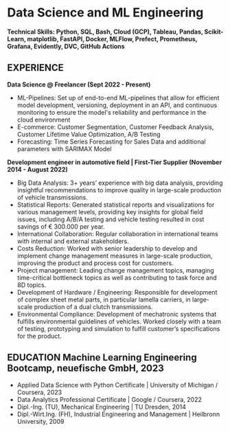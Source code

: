 # Data Science and ML Engineering
**Technical Skills: Python, SQL, Bash, Cloud (GCP), Tableau, Pandas, Scikit-Learn, matplotlib, FastAPI, Docker,  MLFlow, Prefect, Prometheus, Grafana, Evidently, DVC, GitHub Actions**


## EXPERIENCE
**Data Science @ Freelancer (Sept 2022 - Present)**
* ML-Pipelines: Set up of end-to-end ML-pipelines that allow for efficient model development, versioning, deployment in an API, and continuous monitoring to ensure the model's reliability and performance in the cloud environment  
* E-commerce: Customer Segmentation, Customer Feedback Analysis, Customer Lifetime Value Optimization, A/B Testing  
* Forecasting: Time Series Forecasting for Sales Data and additional parameters with SARIMAX Model 

**Development engineer in automotive field | First-Tier Supplier (November 2014 - August 2022)**
* Big Data Analysis: 3+ years’ experience with big data analysis, providing insightful recommendations to improve quality in large-scale production of vehicle transmissions.  
* Statistical Reports: Generated statistical reports and visualizations for various management levels, providing key insights for global field issues, including A/B/A testing and vehicle testing resulted in cost savings of € 300.000 per year.  
* International Collaboration: Regular collaboration in international teams with internal and external stakeholders.  
* Costs Reduction: Worked with senior leadership to develop and implement change management measures in large-scale production, improving the product and process cost for customers.  
* Project management: Leading change management topics, managing time-critical bottleneck topics as well as contributing to task force and 8D topics.  
* Development of Hardware / Engineering: Responsible for development of complex sheet metal parts, in particular lamella carriers, in large-scale production of a dual clutch transmissions.  
* Environmental Compliance: Development of mechatronic systems that fulfills environmental guidelines of vehicles. Worked closely with a team of testing, prototyping and simulation to fulfill customer’s specifications for the product.  


## EDUCATION Machine Learning Engineering Bootcamp, neuefische GmbH, 2023
* Applied Data Science with Python Certificate | University of Michigan / Coursera, 2023
* Data Analytics Professional Certificate | Google / Coursera, 2022
* Dipl.-Ing. (TU), Mechanical Engineering | TU Dresden, 2014
* Dipl.-Wirt.Ing. (FH), Industrial Engineering and Management | Heilbronn University, 2009
